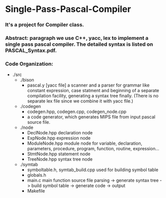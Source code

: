 # Single-Pass-Pascal-Compiler

### It's a project for Compiler class.
### Abstract: paragraph we use C++, yacc, lex to implement a single pass pascal compiler. The detailed syntax is listed on PASCAL_Syntax.pdf.
### Code Organization:

* ./src
  * ./bison
    * pascal.y [yacc file] a scanner and a parser for grammar like constant expression, case statment and beginning of a separate compilation facility, generating a syntax tree finally. (There is no separate lex file since we combine it with yacc file.)
  * ./codegen
    * codegen.hpp, codegen.cpp, codegen_node.cpp 
    * a code generator, which generates MIPS file from input pascal source file.
  * ./node
    * DeclNode.hpp declaration node
    * ExpNode.hpp expression node
    * ModuleNode.hpp module node for variable, declaration, parameters, procedure, program, function, routine, expression...
    * StmtNode.hpp statement node
    * TreeNode.hpp syntax tree node
  * ./symtab
    * symboltable.h, symtab_build.cpp used for building symbol table
    * globals.h 
    * main.c main function source file parsing -> generate syntax tree -> build symbol table -> generate code -> output
    * Makefile

